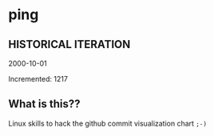 # ping

## HISTORICAL ITERATION
2000-10-01

Incremented: 1217

## What is this?? 
Linux skills to hack the github commit visualization chart `;-)`
